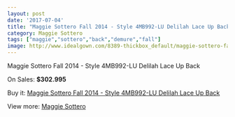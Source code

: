 ```yaml
---
layout: post
date: '2017-07-04'
title: "Maggie Sottero Fall 2014 - Style 4MB992-LU Delilah Lace Up Back"
category: Maggie Sottero
tags: ["maggie","sottero","back","demure","fall"]
image: http://www.idealgown.com/8389-thickbox_default/maggie-sottero-fall-2014-style-4mb992-lu-delilah-lace-up-back.jpg
---
```

Maggie Sottero Fall 2014 - Style 4MB992-LU Delilah Lace Up Back

On Sales: **$302.995**
<a href="https://www.idealgown.com/en/maggie-sottero/3485-maggie-sottero-fall-2014-style-4mb992-lu-delilah-lace-up-back.html"><amp-img layout="responsive" width="600" height="600" src="//www.idealgown.com/8389-thickbox_default/maggie-sottero-fall-2014-style-4mb992-lu-delilah-lace-up-back.jpg" alt="Maggie Sottero Fall 2014 - Style 4MB992-LU Delilah Lace Up Back 0" /></a>
<a href="https://www.idealgown.com/en/maggie-sottero/3485-maggie-sottero-fall-2014-style-4mb992-lu-delilah-lace-up-back.html"><amp-img layout="responsive" width="600" height="600" src="//www.idealgown.com/8390-thickbox_default/maggie-sottero-fall-2014-style-4mb992-lu-delilah-lace-up-back.jpg" alt="Maggie Sottero Fall 2014 - Style 4MB992-LU Delilah Lace Up Back 1" /></a>

Buy it: [Maggie Sottero Fall 2014 - Style 4MB992-LU Delilah Lace Up Back](https://www.idealgown.com/en/maggie-sottero/3485-maggie-sottero-fall-2014-style-4mb992-lu-delilah-lace-up-back.html "Maggie Sottero Fall 2014 - Style 4MB992-LU Delilah Lace Up Back")

View more: [Maggie Sottero](https://www.idealgown.com/en/45-maggie-sottero "Maggie Sottero")